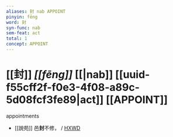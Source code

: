 ```yaml
---
aliases: 封 nab APPOINT
pinyin: fēng
word: 封
syn-func: nab
sem-feat: act
total: 1
concept: APPOINT 
---
```

# [[封]] *[[fēng]]*  [[|nab]] [[uuid-f55cff2f-f0e3-4f08-a89c-5d08fcf3fe89|act]] [[APPOINT]]
appointments
 - [[說苑]] 邑**封**不修， / [HXWD](https://hxwd.org/textview.html?location=CH1a0907_CHANT_001-29a.13)